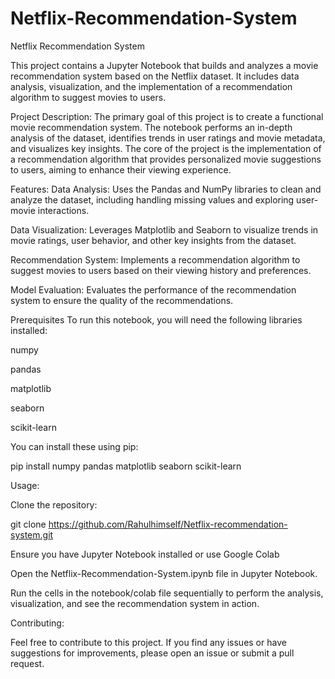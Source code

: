 # Netflix-Recommendation-System
Netflix Recommendation System

This project contains a Jupyter Notebook that builds and analyzes a movie recommendation system based on the Netflix dataset. It includes data analysis, visualization, and the implementation of a recommendation algorithm to suggest movies to users.

Project Description:
The primary goal of this project is to create a functional movie recommendation system. The notebook performs an in-depth analysis of the dataset, identifies trends in user ratings and movie metadata, and visualizes key insights. The core of the project is the implementation of a recommendation algorithm that provides personalized movie suggestions to users, aiming to enhance their viewing experience.

Features:
Data Analysis: Uses the Pandas and NumPy libraries to clean and analyze the dataset, including handling missing values and exploring user-movie interactions.

Data Visualization: Leverages Matplotlib and Seaborn to visualize trends in movie ratings, user behavior, and other key insights from the dataset.

Recommendation System: Implements a recommendation algorithm to suggest movies to users based on their viewing history and preferences.

Model Evaluation: Evaluates the performance of the recommendation system to ensure the quality of the recommendations.

Prerequisites
To run this notebook, you will need the following libraries installed:

numpy

pandas

matplotlib

seaborn

scikit-learn

You can install these using pip:

pip install numpy pandas matplotlib seaborn scikit-learn

Usage:

Clone the repository:

git clone https://github.com/Rahulhimself/Netflix-recommendation-system.git

Ensure you have Jupyter Notebook installed or use Google Colab

Open the Netflix-Recommendation-System.ipynb file in Jupyter Notebook.

Run the cells in the notebook/colab file sequentially to perform the analysis, visualization, and see the recommendation system in action.

Contributing:

Feel free to contribute to this project. If you find any issues or have suggestions for improvements, please open an issue or submit a pull request.
